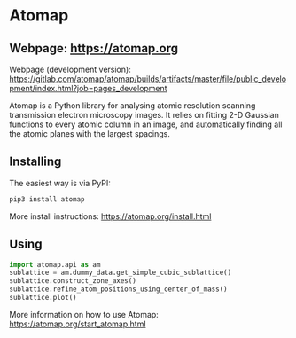 # Atomap

## Webpage: https://atomap.org

Webpage (development version): https://gitlab.com/atomap/atomap/builds/artifacts/master/file/public_development/index.html?job=pages_development

Atomap is a Python library for analysing atomic resolution
scanning transmission electron microscopy images.
It relies on fitting 2-D Gaussian functions to every atomic
column in an image, and automatically finding all the atomic
planes with the largest spacings.

Installing
----------

The easiest way is via PyPI:

```bash
pip3 install atomap
```

More install instructions: https://atomap.org/install.html

Using
-----

```python
import atomap.api as am
sublattice = am.dummy_data.get_simple_cubic_sublattice()
sublattice.construct_zone_axes()
sublattice.refine_atom_positions_using_center_of_mass()
sublattice.plot()
```

More information on how to use Atomap: https://atomap.org/start_atomap.html
